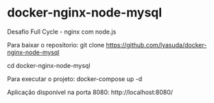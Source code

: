 # docker-nginx-node-mysql
Desafio Full Cycle - nginx com node.js


Para baixar o repositorio:
git clone https://github.com/lyasuda/docker-nginx-node-mysql

cd docker-nginx-node-mysql

Para executar o projeto:
docker-compose up -d

Aplicação disponível na porta 8080:
http://localhost:8080/
